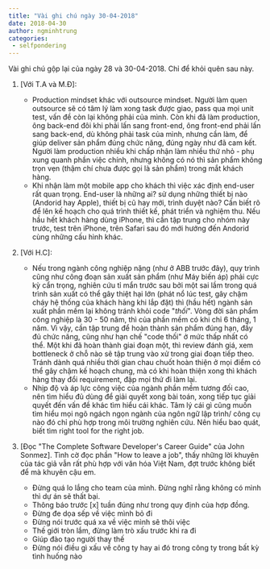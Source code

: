 ```yaml
---
title: "Vài ghi chú ngày 30-04-2018"
date: 2018-04-30
author: ngminhtrung
categories:
 - selfpondering
---
```


Vài ghi chú gộp lại của ngày 28 và 30-04-2018. Chỉ để khỏi quên sau này.

1. [Với T.A và M.Đ]: 
    - Production mindset khác với outsource mindset. Người làm quen outsource sẽ có tâm lý làm xong task được giao, pass qua mọi unit test, vấn đề còn lại không phải của mình. Còn khi đã làm production, ông back-end đôi khi phải lấn sang front-end, ông front-end phải lấn sang back-end, dù không phải task của mình, nhưng cần làm, để giúp deliver sản phẩm đúng chức năng, đúng ngày như đã cam kết. Người làm production nhiều khi chấp nhận làm nhiều thứ nhỏ - phụ xung quanh phần việc chính, nhưng không có nó thì sản phẩm không trọn vẹn (thậm chí chưa được gọi là sản phẩm) trong mắt khách hàng.
    - Khi nhận làm một mobile app cho khách thì việc xác định end-user rất quan trọng. End-user là những ai? sử dụng những thiết bị nào (Andorid hay Apple), thiết bị cũ hay mới, trình duyệt nào? Cần biết rõ để lên kế hoạch cho quá trình thiết kế, phát triển và nghiệm thu. Nếu hầu hết khách hàng dùng iPhone, thì cần tập trung cho nhóm này trước, test trên iPhone, trên Safari sau đó mới hướng đến Andorid cùng những cấu hình khác.

2. [Với H.C]:
    - Nếu trong ngành công nghiệp nặng (như ở ABB trước đây), quy trình cũng như công đoạn sản xuất sản phẩm (như Máy biến áp) phải cực kỳ cẩn trọng, nghiên cứu tỉ mẩn trước sau bởi một sai lầm trong quá trình sản xuất có thể gây thiệt hại lớn (phát nổ lúc test, gây chậm cháy hệ thống của khách hàng khi lắp đặt) thì (hầu hết) ngành sản xuất phần mềm lại không tránh khỏi code "*thối*". Vòng đời sản phẩm công nghiệp là 30 - 50 năm, thì của phần mềm có khi chỉ 6 tháng, 1 năm. Vì vậy, cần tập trung để hoàn thành sản phẩm đúng hạn, đầy đủ chức năng, cũng như hạn chế "code thối" ở mức thấp nhất có thể. Một khi đã hoàn thành giai đoạn một, thì review đánh giá, xem bottleneck ở chỗ nào sẽ tập trung vào xử trong giai đoạn tiếp theo. Tránh dành quá nhiều thời gian chau chuốt hoàn thiện ở mọi điểm có thể gây chậm kế hoạch chung, mà có khi hoàn thiện xong thì khách hàng thay đổi requirement, đập mọi thứ đi làm lại.
    - Nhịp độ và áp lực công việc của ngành phần mềm tương đối cao, nên tìm hiểu đủ dùng để giải quyết xong bài toán, xong tiếp tục giải quyết đến vấn đề khác tìm hiểu cái khác. Tâm lý cái gì cũng muốn tìm hiểu mọi ngõ ngách ngọn ngành của ngôn ngữ lập trình/ công cụ nào đó chỉ phù hợp trong môi trường nghiên cứu. Nên hiểu bao quát, biết tìm right tool for the right job.

3. [Đọc "The Complete Software Developer's Career Guide" của John Sonmez]. Tình cờ đọc phần "How to leave a job", thấy những lời khuyên của tác giả vẫn rất phù hợp với văn hóa Việt Nam, đợt trước không biết để mà khuyên cậu em.
    - Đừng quá lo lắng cho team của mình. Đừng nghĩ rằng không có mình thì dự án sẽ thất bại.
    - Thông báo trước [x] tuần đúng như trong quy định của hợp đồng. 
    - Đừng đe dọa sếp về việc mình bỏ đi
    - Đừng nói trước quá xa về việc mình sẽ thôi việc
    - Thế giới tròn lắm, đừng làm trò xấu trước khi ra đi
    - Giúp đào tạo người thay thế
    - Đừng nói điều gì xấu về công ty hay ai đó trong công ty trong bất kỳ tình huống nào 